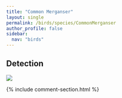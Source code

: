 ```yaml
---
title: "Common Merganser"
layout: single
permalink: /birds/species/CommonMerganser
author_profile: false
sidebar:
  nav: "birds"
---
```


<h2>Detection</h2>

<img src="https://beallen.github.io/DevelopmentWebsite/assets/images/birds/CommonMerganser/det.jpg">

{% include comment-section.html %}
